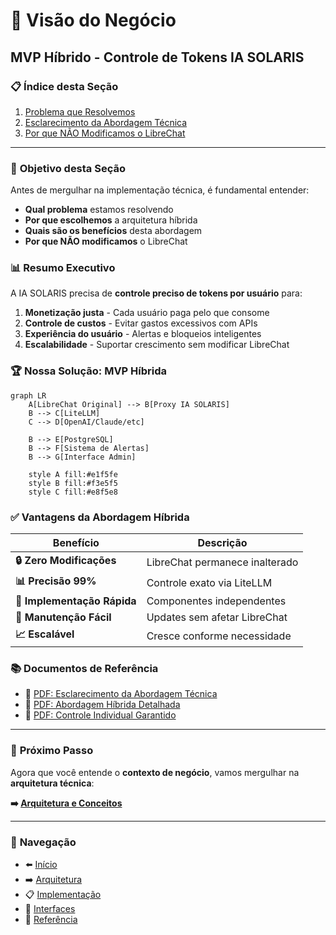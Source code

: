 # 🎯 Visão do Negócio
## MVP Híbrido - Controle de Tokens IA SOLARIS

### 📋 **Índice desta Seção**

1. [Problema que Resolvemos](problema-solucao.md)
2. [Esclarecimento da Abordagem Técnica](esclarecimento-tecnico.md)
3. [Por que NÃO Modificamos o LibreChat](por-que-nao-modificar.md)

---

### 🎯 **Objetivo desta Seção**

Antes de mergulhar na implementação técnica, é fundamental entender:

- **Qual problema** estamos resolvendo
- **Por que escolhemos** a arquitetura híbrida
- **Quais são os benefícios** desta abordagem
- **Por que NÃO modificamos** o LibreChat

### 📊 **Resumo Executivo**

A IA SOLARIS precisa de **controle preciso de tokens por usuário** para:

1. **Monetização justa** - Cada usuário paga pelo que consome
2. **Controle de custos** - Evitar gastos excessivos com APIs
3. **Experiência do usuário** - Alertas e bloqueios inteligentes
4. **Escalabilidade** - Suportar crescimento sem modificar LibreChat

### 🏆 **Nossa Solução: MVP Híbrida**

```mermaid
graph LR
    A[LibreChat Original] --> B[Proxy IA SOLARIS]
    B --> C[LiteLLM]
    C --> D[OpenAI/Claude/etc]
    
    B --> E[PostgreSQL]
    B --> F[Sistema de Alertas]
    B --> G[Interface Admin]
    
    style A fill:#e1f5fe
    style B fill:#f3e5f5
    style C fill:#e8f5e8
```

### ✅ **Vantagens da Abordagem Híbrida**

| Benefício | Descrição |
|-----------|-----------|
| **🔒 Zero Modificações** | LibreChat permanece inalterado |
| **📊 Precisão 99%** | Controle exato via LiteLLM |
| **🚀 Implementação Rápida** | Componentes independentes |
| **🔧 Manutenção Fácil** | Updates sem afetar LibreChat |
| **📈 Escalável** | Cresce conforme necessidade |

### 📚 **Documentos de Referência**

- 📄 [PDF: Esclarecimento da Abordagem Técnica](../assets/pdfs/1-Esclarecimento_Abordagem_Técnica_da_MVP-v1.00.pdf)
- 📄 [PDF: Abordagem Híbrida Detalhada](../assets/pdfs/2-AbordagemhíbridaparaControledeTokensporUsuário-v1.00.pdf)
- 📄 [PDF: Controle Individual Garantido](../assets/pdfs/3-Controle_Individual_por_Usuário_na_MVP_Confiabilidade_Garantida-v1.00.pdf)

---

### 🚀 **Próximo Passo**

Agora que você entende o **contexto de negócio**, vamos mergulhar na **arquitetura técnica**:

**➡️ [Arquitetura e Conceitos](../02-arquitetura/)**

---

### 📖 **Navegação**

- ⬅️ [Início](../../README.md)
- ➡️ [Arquitetura](../02-arquitetura/)
- 📋 [Implementação](../03-implementacao/)
- 🎨 [Interfaces](../04-interfaces/)
- 🔧 [Referência](../05-referencia/)

